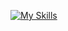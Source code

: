 [![My Skills](https://skillicons.dev/icons?i=react,nextjs,ts,tailwind,git&perline=4)](https://skillicons.dev)